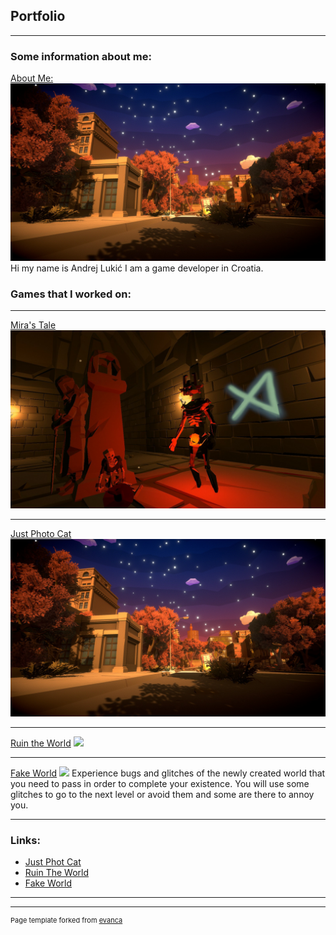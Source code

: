 ## Portfolio

---

### Some information about me: 

[About Me:](/sample_page)
<img src="images/Photo_Cat_Picture.png?raw=true"/>
Hi my name is Andrej Lukić I am a game developer in Croatia.

### Games that I worked on:

---
[Mira's Tale](/pdf/sample_presentation.pdf)
<img src="images/Miras_Tale_Picture.png?raw=true"/>

---
[Just Photo Cat](http://example.com/)
<img src="images/Photo_Cat_Picture.png?raw=true"/>

---

[Ruin the World](/sample_page)
<img src="images/Ruin_The_World_Picture.png?raw=true"/>

---

[Fake World](/sample_page)
<img src="images/Fake_World_Picture.png?raw=true"/>
Experience bugs and glitches of the newly created world that you need to pass in order to complete your existence.  You will use some glitches to go to the next level or avoid them and some are there to annoy you.

---


### Links:

- [Just Phot Cat](https://raven-insights.itch.io/just-photo-cat)
- [Ruin The World](https://thedynamitepriest.itch.io/ruin-the-world)
- [Fake World](https://thedynamitepriest.itch.io/fake-world)

---




---
<p style="font-size:11px">Page template forked from <a href="https://github.com/evanca/quick-portfolio">evanca</a></p>
<!-- Remove above link if you don't want to attibute -->

